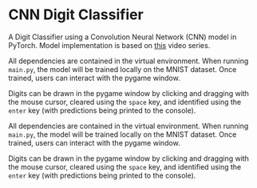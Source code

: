# CNN Digit Classifier
A Digit Classifier using a Convolution Neural Network (CNN) model in PyTorch. Model implementation is based on [this](https://www.youtube.com/watch?v=O9Jx93DAyw4&list=PLCC34OHNcOtpcgR9LEYSdi9r7XIbpkpK1&index=10) video series.

All dependencies are contained in the virtual environment. When running ```main.py```, the model will be trained locally on the MNIST dataset. Once trained, users can interact with the pygame window.


Digits can be drawn in the pygame window by clicking and dragging with the mouse cursor, cleared using the ```space``` key, and identified using the ```enter``` key (with predictions being printed to the console).

All dependencies are contained in the virtual environment. When running ```main.py```, the model will be trained locally on the MNIST dataset. Once trained, users can interact with the pygame window.


Digits can be drawn in the pygame window by clicking and dragging with the mouse cursor, cleared using the ```space``` key, and identified using the ```enter``` key (with predictions being printed to the console).